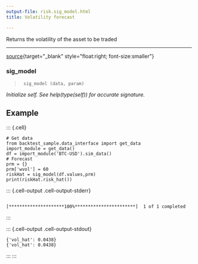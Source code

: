 ```yaml
---
output-file: risk.sig_model.html
title: Volatility forecast

---
```




<!-- WARNING: THIS FILE WAS AUTOGENERATED! DO NOT EDIT! -->

Returns the volatility of the asset to be traded

---

[source](https://github.com/silvaac/backtest_sample/blob/main/backtest_sample/risk/sig_model.py#L11){target="_blank" style="float:right; font-size:smaller"}

### sig_model

>      sig_model (data, param)

*Initialize self.  See help(type(self)) for accurate signature.*


## Example

::: {.cell}
``` {.python .cell-code}
# Get data
from backtest_sample.data_interface import get_data
import_module = get_data()
df = import_module('BTC-USD').sim_data()
# Forecast
prm = {}
prm['wvol'] = 60
riskHat = sig_model(df.values,prm)
print(riskHat.risk_hat())
```

::: {.cell-output .cell-output-stderr}
```
[*********************100%***********************]  1 of 1 completed
```
:::

::: {.cell-output .cell-output-stdout}
```
{'vol_hat': 0.0438}
{'vol_hat': 0.0438}
```
:::
:::


